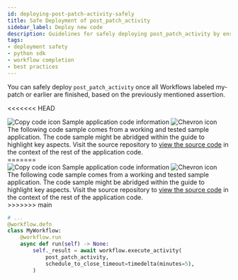 ```yaml
---
id: deploying-post-patch-activity-safely
title: Safe Deployment of post_patch_activity
sidebar_label: Deploy new code
description: Guidelines for safely deploying post_patch_activity by ensuring that all related Workflows are completed.
tags:
- deployment safety
- python sdk
- workflow completion
- best practices
---
```


<!-- DO NOT EDIT THIS FILE DIRECTLY.
THIS FILE IS GENERATED from https://github.com/temporalio/documentation-samples-python/blob/main/version_your_workflows/workflow_4_patch_complete_dacx.py. -->

You can safely deploy `post_patch_activity` once all Workflows labeled my-patch or earlier are finished, based on the previously mentioned assertion.

<<<<<<< HEAD

<div class="copycode-notice-container"><div class="copycode-notice"><img data-style="copycode-icon" src="/icons/copycode.png" alt="Copy code icon" /> Sample application code information <img id="i-3a247636-7514-4781-a9c5-8e51eae8af5c" data-event="clickable-copycode-info" data-style="chevron-icon" src="/icons/chevron.png" alt="Chevron icon" /></div><div id="copycode-info-3a247636-7514-4781-a9c5-8e51eae8af5c" class="copycode-info">The following code sample comes from a working and tested sample application. The code sample might be abridged within the guide to highlight key aspects. Visit the source repository to <a href="https://github.com/temporalio/documentation-samples-python/blob/main/version_your_workflows/workflow_4_patch_complete_dacx.py">view the source code</a> in the context of the rest of the application code.</div></div>
=======
<div class="copycode-notice-container"><div class="copycode-notice"><img data-style="copycode-icon" src="/icons/copycode.png" alt="Copy code icon" /> Sample application code information <img id="i-id1535107364" data-event="clickable-copycode-info" data-style="chevron-icon" src="/icons/chevron.png" alt="Chevron icon" /></div><div id="copycode-info-id1535107364" class="copycode-info">The following code sample comes from a working and tested sample application. The code sample might be abridged within the guide to highlight key aspects. Visit the source repository to <a href="https://github.com/temporalio/documentation-samples-python/blob/main/version_your_workflows/workflow_4_patch_complete_dacx.py">view the source code</a> in the context of the rest of the application code.</div></div>
>>>>>>> main

```python
# ...
@workflow.defn
class MyWorkflow:
    @workflow.run
    async def run(self) -> None:
        self._result = await workflow.execute_activity(
            post_patch_activity,
            schedule_to_close_timeout=timedelta(minutes=5),
        )
```
